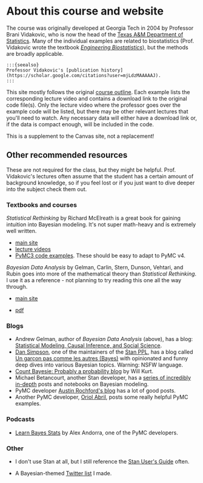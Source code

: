# About this course and website

The course was originally developed at Georgia Tech in 2004 by Professor Brani Vidakovic, who is now the head of the [Texas A&M Department of Statistics](https://science.tamu.edu/news/2020/07/branislav-vidakovic-named-head-of-texas-am-statistics/). Many of the individual examples are related to biostatistics (Prof. Vidakovic wrote the textbook [*Engineering Biostatistics*](https://statbook.gatech.edu/index.html)), but the methods are broadly applicable.

```
:::{seealso}
Professor Vidakovic's [publication history](https://scholar.google.com/citations?user=mjLdzMAAAAAJ).
:::
```

This site mostly follows the original [course outline](https://www2.isye.gatech.edu/isye6420/plan.html). Each example lists the corresponding lecture video and contains a download link to the original code file(s). Only the lecture video where the professor goes over the example code will be listed, but there may be other relevant lectures that you'll need to watch. Any necessary data will either have a download link or, if the data is compact enough, will be included in the code.

This is a supplement to the Canvas site, not a replacement!

## Other recommended resources

These are not required for the class, but they might be helpful. Prof. Vidakovic's lectures often assume that the student has a certain amount of background knowledge, so if you feel lost or if you just want to dive deeper into the subject check them out.

### Textbooks and courses

*Statistical Rethinking* by Richard McElreath is a great book for gaining intuition into Bayesian modeling. It's not super math-heavy and is extremely well written.

- [main site](https://xcelab.net/rm/statistical-rethinking/)
- [lecture videos](https://www.youtube.com/playlist?list=PLDcUM9US4XdMROZ57-OIRtIK0aOynbgZN)
- [PyMC3 code examples](https://github.com/pymc-devs/pymc-resources/tree/main/Rethinking_2). These should be easy to adapt to PyMC v4.

*Bayesian Data Analysis* by Gelman, Carlin, Stern, Dunson, Vehtari, and Rubin goes into more of the mathematical theory than *Statistical Rethinking*. I use it as a reference - not planning to try reading this one all the way through.

- [main site](http://www.stat.columbia.edu/~gelman/book/)

- [pdf](http://www.stat.columbia.edu/~gelman/book/BDA3.pdf)

### Blogs

- Andrew Gelman, author of *Bayesian Data Analysis* (above), has a blog: [Statistical Modeling, Causal Inference, and Social Science](https://statmodeling.stat.columbia.edu/).
- [Dan Simpson](https://dpsimpson.github.io/), one of the maintainers of the [Stan PPL](https://mc-stan.org/), has a blog called [Un garçon pas comme les autres (Bayes)](https://dansblog.netlify.app/) with opinionated and funny deep dives into various Bayesian topics. Warning: NSFW language.
- [Count Bayesie: Probably a probability blog](https://www.countbayesie.com/) by Will Kurt.
- Michael Betancourt, another Stan developer, has a [series of incredibly in-depth](https://betanalpha.github.io/writing/) posts and notebooks on Bayesian modeling.
- PyMC developer [Austin Rochford's blog](https://austinrochford.com/posts.html) has a lot of good posts.
- Another PyMC developer, [Oriol Abril](https://oriolabrilpla.cat/blog/), posts some really helpful PyMC examples.

### Podcasts

- [Learn Bayes Stats](https://learnbayesstats.com/) by Alex Andorra, one of the PyMC developers.

### Other

- I don't use Stan at all, but I still reference the [Stan User's Guide](https://mc-stan.org/docs/2_29/stan-users-guide/index.html) often.

- A Bayesian-themed [Twitter list](https://twitter.com/i/lists/1519851206675296256) I made.